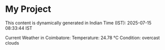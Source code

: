 # My Project

This content is dynamically generated in Indian Time (IST): 2025-07-15 08:33:44 IST


Current Weather in Coimbatore:
Temperature: 24.78 °C
Condition: overcast clouds

